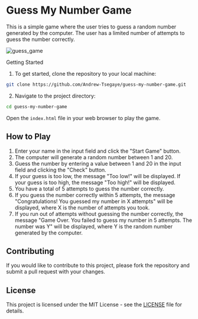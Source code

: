 # Guess My Number Game

This is a simple game where the user tries to guess a random number generated by the computer. The user has a limited number of attempts to guess the number correctly.

![guess_game](https://i.imgur.com/RJGaDFm.png)

Getting Started
1. To get started, clone the repository to your local machine:
```bash
git clone https://github.com/Andrew-Tsegaye/guess-my-number-game.git
```

2. Navigate to the project directory:
```bash
cd guess-my-number-game
```

Open the `index.html` file in your web browser to play the game.

## How to Play
1. Enter your name in the input field and click the "Start Game" button.
2. The computer will generate a random number between 1 and 20.
3. Guess the number by entering a value between 1 and 20 in the input field and clicking the "Check" button.
4. If your guess is too low, the message "Too low!" will be displayed. If your guess is too high, the message "Too high!" will be displayed.
5. You have a total of 5 attempts to guess the number correctly.
6. If you guess the number correctly within 5 attempts, the message "Congratulations! You guessed my number in X attempts" will be displayed, where X is the number of attempts you took.
7. If you run out of attempts without guessing the number correctly, the message "Game Over. You failed to guess my number in 5 attempts. The number was Y" will be displayed, where Y is the random number generated by the computer.

## Contributing
If you would like to contribute to this project, please fork the repository and submit a pull request with your changes.

## License
This project is licensed under the MIT License - see the [LICENSE](https://opensource.org/license/mit/) file for details.
